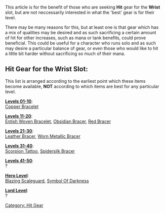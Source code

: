 This article is for the benefit of those who are seeking **Hit** gear
for the **Wrist** slot, but are not neccessarily interested in what the
'best' gear is for their level.

There may be many reasons for this, but at least one is that gear which
has a mix of qualities may be desired and as such sacrificing a certain
amount of hit for other increases, such as mana or tank benefits, could
prove beneficial. This could be useful for a character who runs solo and
as such may desire a particular balance of gear, or even those who would
like to hit a little bit harder without sacrificing so much of their
mana.

## Hit Gear for the Wrist Slot:

This list is arranged according to the earliest point which these items
become available, **NOT** according to which items are best for any
particular level.

**[Levels 01-10](:Category:_Lowmort_Levels_1-10 "wikilink")**:  
[Copper Bracelet](Copper_Bracelet "wikilink")

**[Levels 11-20](:Category:_Lowmort_Levels_11-20 "wikilink")**:  
[Entish Woven Bracelet](Entish_Woven_Bracelet "wikilink"), [Obsidian
Bracer](Obsidian_Bracer "wikilink"), [Red
Bracer](Red_Bracer_(Town_Of_Solace) "wikilink")

**[Levels 21-30](:Category:_Lowmort_Levels_21-30 "wikilink")**:  
[Leather Bracer](Leather_Bracer "wikilink"), [Worn Metallic
Bracer](Worn_Metallic_Bracer "wikilink")

**[Levels 31-40](:Category:_Lowmort_Levels_31-40 "wikilink")**:  
[Scorpion Tattoo](Scorpion_Tattoo "wikilink"), [Spidersilk
Bracer](Spidersilk_Bracer "wikilink")

**[Levels 41-50](:Category:_Lowmort_Levels_41-50 "wikilink")**:  
?

**[Hero Level](:Category:_Hero "wikilink")**:  
[Blazing Scaleguard](Blazing_Scaleguard "wikilink"), [Symbol Of
Darkness](Symbol_Of_Darkness "wikilink")

**[Lord Level](:Category:_Lord "wikilink")**:  
?

[Category: Hit Gear](Category:_Hit_Gear "wikilink")
